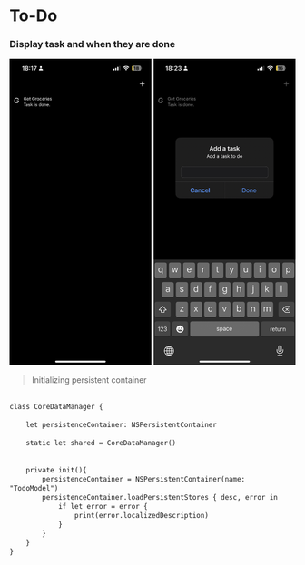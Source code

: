 # To-Do






### Display task and when they are done
<img src="Images/IMG_9C695111291B-1.jpeg" width="250" height="541">



<img src="Images/getTodo.jpeg" width="250" height="541">






> Initializing persistent container 

```

class CoreDataManager {
    
    let persistenceContainer: NSPersistentContainer
    
    static let shared = CoreDataManager()
    
    
    private init(){
        persistenceContainer = NSPersistentContainer(name: "TodoModel")
        persistenceContainer.loadPersistentStores { desc, error in
            if let error = error {
                print(error.localizedDescription)
            }
        }
    }
}

```
